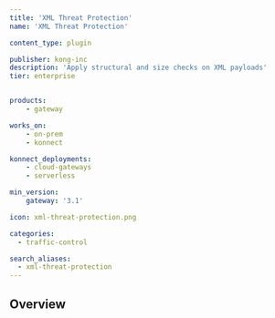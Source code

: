 ```yaml
---
title: 'XML Threat Protection'
name: 'XML Threat Protection'

content_type: plugin

publisher: kong-inc
description: 'Apply structural and size checks on XML payloads'
tier: enterprise


products:
    - gateway

works_on:
    - on-prem
    - konnect

konnect_deployments:
    - cloud-gateways
    - serverless

min_version:
    gateway: '3.1'

icon: xml-threat-protection.png

categories:
  - traffic-control

search_aliases:
  - xml-threat-protection
---
```


## Overview
